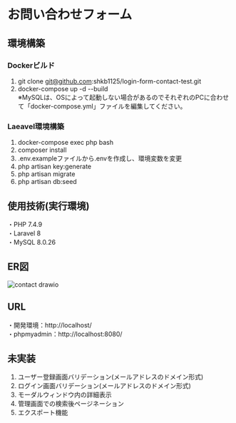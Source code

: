 # お問い合わせフォーム

## 環境構築

### Dockerビルド
1. git clone git@github.com:shkb1125/login-form-contact-test.git
2. docker-compose up -d --build  
※MySQLは、OSによって起動しない場合があるのでそれぞれのPCに合わせて「docker-compose.yml」ファイルを編集してください。

### Laeavel環境構築
1. docker-compose exec php bash
2. composer install
3. .env.exampleファイルから.envを作成し、環境変数を変更
4. php artisan key:generate
5. php artisan migrate
6. php artisan db:seed

## 使用技術(実行環境)
・PHP 7.4.9  
・Laravel 8  
・MySQL 8.0.26  

## ER図
![contact drawio](https://github.com/shkb1125/test-login-form/assets/158729607/e72ade56-235d-4332-aa7b-a4f2c5721e83)

## URL
・開発環境：http://localhost/  
・phpmyadmin：http://localhost:8080/  

## 未実装
1. ユーザー登録画面バリデーション(メールアドレスのドメイン形式)
2. ログイン画面バリデーション(メールアドレスのドメイン形式)
3. モーダルウィンドウ内の詳細表示
4. 管理画面での検索後ページネーション
5. エクスポート機能
